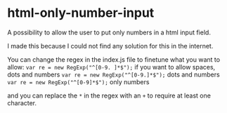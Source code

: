# html-only-number-input
A possibility to allow the user to put only numbers in a html input field.

I made this because I could not find any solution for this in the internet.

You can change the regex in the index.js file to finetune what you want to allow: 
`var re = new RegExp("^[0-9. ]*$");` if you want to allow spaces, dots and numbers
`var re = new RegExp("^[0-9.]*$");` dots and numbers
`var re = new RegExp("^[0-9]*$");` only numbers

and you can replace the `*` in the regex with an `+` to require at least one character.

